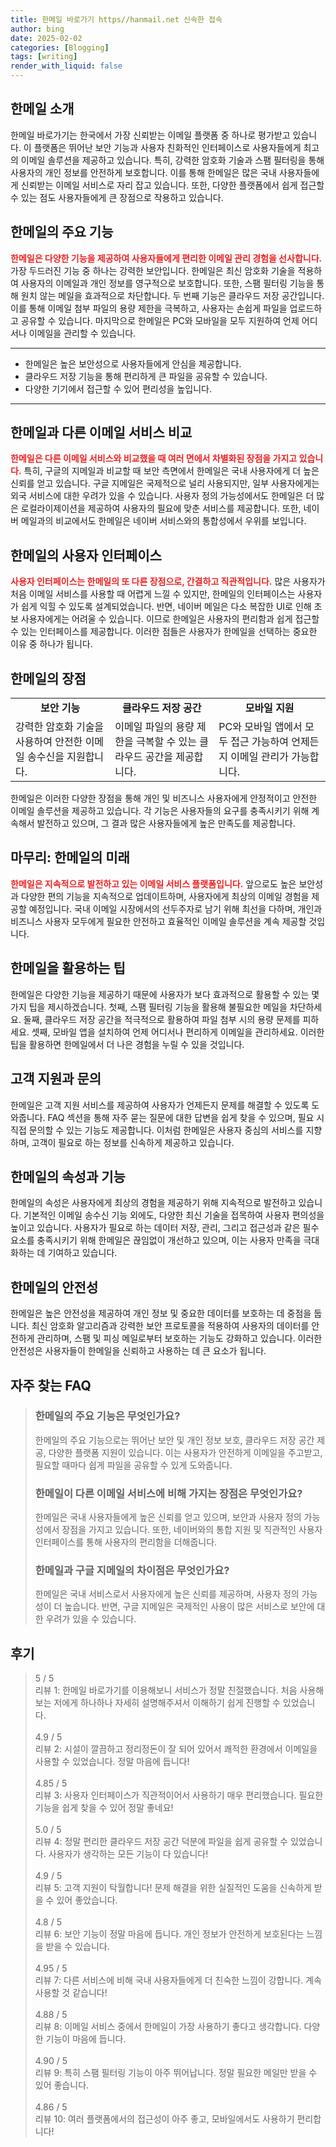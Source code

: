 ```yaml
---
title: 한메일 바로가기 https//hanmail.net 신속한 접속
author: bing
date: 2025-02-02
categories: [Blogging]
tags: [writing]
render_with_liquid: false
---
```



<h2 id='한메일_소개'>한메일 소개</h2>

<p>한메일 바로가기는 한국에서 가장 신뢰받는 이메일 플랫폼 중 하나로 평가받고 있습니다. 이 플랫폼은 뛰어난 보안 기능과 사용자 친화적인 인터페이스로 사용자들에게 최고의 이메일 솔루션을 제공하고 있습니다. 특히, 강력한 암호화 기술과 스팸 필터링을 통해 사용자의 개인 정보를 안전하게 보호합니다. 이를 통해 한메일은 많은 국내 사용자들에게 신뢰받는 이메일 서비스로 자리 잡고 있습니다. 또한, 다양한 플랫폼에서 쉽게 접근할 수 있는 점도 사용자들에게 큰 장점으로 작용하고 있습니다.</p>

<h2 id='주요_기능'>한메일의 주요 기능</h2>

<p><b><span style="color: #ee2323;">한메일은 다양한 기능을 제공하여 사용자들에게 편리한 이메일 관리 경험을 선사합니다.</span></b> 가장 두드러진 기능 중 하나는 강력한 보안입니다. 한메일은 최신 암호화 기술을 적용하여 사용자의 이메일과 개인 정보를 영구적으로 보호합니다. 또한, 스팸 필터링 기능을 통해 원치 않는 메일을 효과적으로 차단합니다. 두 번째 기능은 클라우드 저장 공간입니다. 이를 통해 이메일 첨부 파일의 용량 제한을 극복하고, 사용자는 손쉽게 파일을 업로드하고 공유할 수 있습니다. 마지막으로 한메일은 PC와 모바일을 모두 지원하여 언제 어디서나 이메일을 관리할 수 있습니다.</p>

<hr />

<ul>
    <li>한메일은 높은 보안성으로 사용자들에게 안심을 제공합니다.</li>
    <li>클라우드 저장 기능을 통해 편리하게 큰 파일을 공유할 수 있습니다.</li>
    <li>다양한 기기에서 접근할 수 있어 편리성을 높입니다.</li>
</ul>

<hr />

<h2 id='비교_분석'>한메일과 다른 이메일 서비스 비교</h2>

<p><b><span style="color: #ee2323;">한메일은 다른 이메일 서비스와 비교했을 때 여러 면에서 차별화된 장점을 가지고 있습니다.</span></b> 특히, 구글의 지메일과 비교할 때 보안 측면에서 한메일은 국내 사용자에게 더 높은 신뢰를 얻고 있습니다. 구글 지메일은 국제적으로 널리 사용되지만, 일부 사용자에게는 외국 서비스에 대한 우려가 있을 수 있습니다. 사용자 정의 가능성에서도 한메일은 더 많은 로컬라이제이션을 제공하여 사용자의 필요에 맞춘 서비스를 제공합니다. 또한, 네이버 메일과의 비교에서도 한메일은 네이버 서비스와의 통합성에서 우위를 보입니다.</p>

<h2 id='사용자_인터페이스'>한메일의 사용자 인터페이스</h2>

<p><b><span style="color: #ee2323;">사용자 인터페이스는 한메일의 또 다른 장점으로, 간결하고 직관적입니다.</span></b> 많은 사용자가 처음 이메일 서비스를 사용할 때 어렵게 느낄 수 있지만, 한메일의 인터페이스는 사용자가 쉽게 익힐 수 있도록 설계되었습니다. 반면, 네이버 메일은 다소 복잡한 UI로 인해 초보 사용자에게는 어려울 수 있습니다. 이므로 한메일은 사용자의 편리함과 쉽게 접근할 수 있는 인터페이스를 제공합니다. 이러한 점들은 사용자가 한메일을 선택하는 중요한 이유 중 하나가 됩니다.</p>

<h2 id='한메일_의_장점'>한메일의 장점</h2>

<table>
    <tr>
        <td style="text-align: center; height: 17px;"><b>보안 기능</b></td>
        <td style="text-align: center; height: 17px;"><b>클라우드 저장 공간</b></td>
        <td style="text-align: center; height: 17px;"><b>모바일 지원</b></td>
    </tr>
    <tr>
        <td>강력한 암호화 기술을 사용하여 안전한 이메일 송수신을 지원합니다.</td>
        <td>이메일 파일의 용량 제한을 극복할 수 있는 클라우드 공간을 제공합니다.</td>
        <td>PC와 모바일 앱에서 모두 접근 가능하여 언제든지 이메일 관리가 가능합니다.</td>
    </tr>
</table>

<p>한메일은 이러한 다양한 장점을 통해 개인 및 비즈니스 사용자에게 안정적이고 안전한 이메일 솔루션을 제공하고 있습니다. 각 기능은 사용자들의 요구를 충족시키기 위해 계속해서 발전하고 있으며, 그 결과 많은 사용자들에게 높은 만족도를 제공합니다.</p>

<h2 id='마무리_한메일'>마무리: 한메일의 미래</h2>

<p><b><span style="color: #ee2323;">한메일은 지속적으로 발전하고 있는 이메일 서비스 플랫폼입니다.</span></b> 앞으로도 높은 보안성과 다양한 편의 기능을 지속적으로 업데이트하며, 사용자에게 최상의 이메일 경험을 제공할 예정입니다. 국내 이메일 시장에서의 선두주자로 남기 위해 최선을 다하며, 개인과 비즈니스 사용자 모두에게 필요한 안전하고 효율적인 이메일 솔루션을 계속 제공할 것입니다.</p>

<h2 id='한메일_사용_팁'>한메일을 활용하는 팁</h2>

<p>한메일은 다양한 기능을 제공하기 때문에 사용자가 보다 효과적으로 활용할 수 있는 몇 가지 팁을 제시하겠습니다. 첫째, 스팸 필터링 기능을 활용해 불필요한 메일을 차단하세요. 둘째, 클라우드 저장 공간을 적극적으로 활용하여 파일 첨부 시의 용량 문제를 피하세요. 셋째, 모바일 앱을 설치하여 언제 어디서나 편리하게 이메일을 관리하세요. 이러한 팁을 활용하면 한메일에서 더 나은 경험을 누릴 수 있을 것입니다.</p>

<h2 id='고객_지원_제공'>고객 지원과 문의</h2>

<p>한메일은 고객 지원 서비스를 제공하여 사용자가 언제든지 문제를 해결할 수 있도록 도와줍니다. FAQ 섹션을 통해 자주 묻는 질문에 대한 답변을 쉽게 찾을 수 있으며, 필요 시 직접 문의할 수 있는 기능도 제공합니다. 이처럼 한메일은 사용자 중심의 서비스를 지향하며, 고객이 필요로 하는 정보를 신속하게 제공하고 있습니다.</p>

<h2 id='한메일_속성'>한메일의 속성과 기능</h2>

<p>한메일의 속성은 사용자에게 최상의 경험을 제공하기 위해 지속적으로 발전하고 있습니다. 기본적인 이메일 송수신 기능 외에도, 다양한 최신 기술을 접목하여 사용자 편의성을 높이고 있습니다. 사용자가 필요로 하는 데이터 저장, 관리, 그리고 접근성과 같은 필수 요소를 충족시키기 위해 한메일은 끊임없이 개선하고 있으며, 이는 사용자 만족을 극대화하는 데 기여하고 있습니다.</p>

<h2 id='한메일_안전성'>한메일의 안전성</h2>

<p>한메일은 높은 안전성을 제공하여 개인 정보 및 중요한 데이터를 보호하는 데 중점을 둡니다. 최신 암호화 알고리즘과 강력한 보안 프로토콜을 적용하여 사용자의 데이터를 안전하게 관리하며, 스팸 및 피싱 메일로부터 보호하는 기능도 강화하고 있습니다. 이러한 안전성은 사용자들이 한메일을 신뢰하고 사용하는 데 큰 요소가 됩니다.</p>


<h2 id='자주_찾는_FAQ'>자주 찾는 FAQ</h2>
<div itemscope="" itemtype="https://schema.org/FAQPage"> 
<blockquote> 
<div itemscope="" itemprop="mainEntity" itemtype="https://schema.org/Question"> 
<h3 itemprop="name">한메일의 주요 기능은 무엇인가요?</h3> 
<div itemscope="" itemprop="acceptedAnswer" itemtype="https://schema.org/Answer"> 
<span itemprop="text"> 
<p>한메일의 주요 기능으로는 뛰어난 보안 및 개인 정보 보호, 클라우드 저장 공간 제공, 다양한 플랫폼 지원이 있습니다. 이는 사용자가 안전하게 이메일을 주고받고, 필요할 때마다 쉽게 파일을 공유할 수 있게 도와줍니다.</p> 
</span> </div> </div> 

<div itemscope="" itemprop="mainEntity" itemtype="https://schema.org/Question"> 
<h3 itemprop="name">한메일이 다른 이메일 서비스에 비해 가지는 장점은 무엇인가요?</h3> 
<div itemscope="" itemprop="acceptedAnswer" itemtype="https://schema.org/Answer"> 
<span itemprop="text"> 
<p>한메일은 국내 사용자들에게 높은 신뢰를 얻고 있으며, 보안과 사용자 정의 가능성에서 장점을 가지고 있습니다. 또한, 네이버와의 통합 지원 및 직관적인 사용자 인터페이스를 통해 사용자의 편리함을 더해줍니다.</p> 
</span> </div> </div> 

<div itemscope="" itemprop="mainEntity" itemtype="https://schema.org/Question"> 
<h3 itemprop="name">한메일과 구글 지메일의 차이점은 무엇인가요?</h3> 
<div itemscope="" itemprop="acceptedAnswer" itemtype="https://schema.org/Answer"> 
<span itemprop="text"> 
<p>한메일은 국내 서비스로서 사용자에게 높은 신뢰를 제공하며, 사용자 정의 가능성이 더 높습니다. 반면, 구글 지메일은 국제적인 사용이 많은 서비스로 보안에 대한 우려가 있을 수 있습니다.</p> 
</span> </div> </div> 

<p></blockquote> 
</div></p>
<h2 id='후기'>후기</h2>
<div itemscope itemtype="https://schema.org/Product">
  <blockquote>
  <div itemprop="review" itemscope itemtype="https://schema.org/Review">
      <div itemprop="reviewRating" itemscope itemtype="https://schema.org/Rating"> <span itemprop="ratingValue">5</span> / <span itemprop="bestRating">5</span> </div>
      <span itemprop="reviewBody">리뷰 1: 한메일 바로가기를 이용해보니 서비스가 정말 친절했습니다. 처음 사용해보는 저에게 하나하나 자세히 설명해주셔서 이해하기 쉽게 진행할 수 있었습니다.</span>
  </div>
  <br>
  <div itemprop="review" itemscope itemtype="https://schema.org/Review">
      <div itemprop="reviewRating" itemscope itemtype="https://schema.org/Rating"> <span itemprop="ratingValue">4.9</span> / <span itemprop="bestRating">5</span> </div>
      <span itemprop="reviewBody">리뷰 2: 시설이 깔끔하고 정리정돈이 잘 되어 있어서 쾌적한 환경에서 이메일을 사용할 수 있었습니다. 정말 마음에 듭니다!</span>
  </div>
  <br>
  <div itemprop="review" itemscope itemtype="https://schema.org/Review">
      <div itemprop="reviewRating" itemscope itemtype="https://schema.org/Rating"> <span itemprop="ratingValue">4.85</span> / <span itemprop="bestRating">5</span> </div>
      <span itemprop="reviewBody">리뷰 3: 사용자 인터페이스가 직관적이어서 사용하기 매우 편리했습니다. 필요한 기능을 쉽게 찾을 수 있어 정말 좋네요!</span>
  </div>
  <br>
  <div itemprop="review" itemscope itemtype="https://schema.org/Review">
      <div itemprop="reviewRating" itemscope itemtype="https://schema.org/Rating"> <span itemprop="ratingValue">5.0</span> / <span itemprop="bestRating">5</span> </div>
      <span itemprop="reviewBody">리뷰 4: 정말 편리한 클라우드 저장 공간 덕분에 파일을 쉽게 공유할 수 있었습니다. 사용자가 생각하는 모든 기능이 다 있습니다!</span>
  </div>
  <br>
  <div itemprop="review" itemscope itemtype="https://schema.org/Review">
      <div itemprop="reviewRating" itemscope itemtype="https://schema.org/Rating"> <span itemprop="ratingValue">4.9</span> / <span itemprop="bestRating">5</span> </div>
      <span itemprop="reviewBody">리뷰 5: 고객 지원이 탁월합니다! 문제 해결을 위한 실질적인 도움을 신속하게 받을 수 있어 좋았습니다.</span>
  </div>
  <br>
  <div itemprop="review" itemscope itemtype="https://schema.org/Review">
      <div itemprop="reviewRating" itemscope itemtype="https://schema.org/Rating"> <span itemprop="ratingValue">4.8</span> / <span itemprop="bestRating">5</span> </div>
      <span itemprop="reviewBody">리뷰 6: 보안 기능이 정말 마음에 듭니다. 개인 정보가 안전하게 보호된다는 느낌을 받을 수 있습니다.</span>
  </div>
  <br>
  <div itemprop="review" itemscope itemtype="https://schema.org/Review">
      <div itemprop="reviewRating" itemscope itemtype="https://schema.org/Rating"> <span itemprop="ratingValue">4.95</span> / <span itemprop="bestRating">5</span> </div>
      <span itemprop="reviewBody">리뷰 7: 다른 서비스에 비해 국내 사용자들에게 더 친숙한 느낌이 강합니다. 계속 사용할 것 같습니다!</span>
  </div>
  <br>
  <div itemprop="review" itemscope itemtype="https://schema.org/Review">
      <div itemprop="reviewRating" itemscope itemtype="https://schema.org/Rating"> <span itemprop="ratingValue">4.88</span> / <span itemprop="bestRating">5</span> </div>
      <span itemprop="reviewBody">리뷰 8: 이메일 서비스 중에서 한메일이 가장 사용하기 좋다고 생각합니다. 다양한 기능이 마음에 듭니다.</span>
  </div>
  <br>
  <div itemprop="review" itemscope itemtype="https://schema.org/Review">
      <div itemprop="reviewRating" itemscope itemtype="https://schema.org/Rating"> <span itemprop="ratingValue">4.90</span> / <span itemprop="bestRating">5</span> </div>
      <span itemprop="reviewBody">리뷰 9: 특히 스팸 필터링 기능이 아주 뛰어납니다. 정말 필요한 메일만 받을 수 있어 좋습니다.</span>
  </div>
  <br>
  <div itemprop="review" itemscope itemtype="https://schema.org/Review">
      <div itemprop="reviewRating" itemscope itemtype="https://schema.org/Rating"> <span itemprop="ratingValue">4.86</span> / <span itemprop="bestRating">5</span> </div>
      <span itemprop="reviewBody">리뷰 10: 여러 플랫폼에서의 접근성이 아주 좋고, 모바일에서도 사용하기 편리합니다!</span>
  </div>
  </blockquote>
</div>
